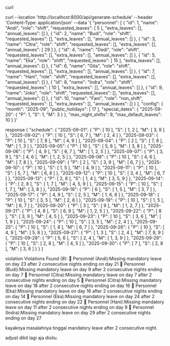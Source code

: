 curl

curl --location 'http://localhost:8000/api/generate-schedule'
--header 'Content-Type: application/json'
--data '{
"personnel": [
{
"id": 1,
"name": "Andi",
"role": "shift",
"requested_leaves": [
5
],
"extra_leaves": [],
"annual_leaves": []
},
{
"id": 2,
"name": "Budi",
"role": "shift",
"requested_leaves": [],
"extra_leaves": [],
"annual_leaves": []
},
{
"id": 3,
"name": "Citra",
"role": "shift",
"requested_leaves": [],
"extra_leaves": [],
"annual_leaves": [
29
]
},
{
"id": 4,
"name": "Dedi",
"role": "shift",
"requested_leaves": [],
"extra_leaves": [],
"annual_leaves": []
},
{
"id": 5,
"name": "Eka",
"role": "shift",
"requested_leaves": [
15
],
"extra_leaves": [],
"annual_leaves": []
},
{
"id": 6,
"name": "Gita",
"role": "shift",
"requested_leaves": [],
"extra_leaves": [],
"annual_leaves": []
},
{
"id": 7,
"name": "Hani",
"role": "shift",
"requested_leaves": [],
"extra_leaves": [],
"annual_leaves": []
},
{
"id": 8,
"name": "Indra",
"role": "shift",
"requested_leaves": [
10
],
"extra_leaves": [],
"annual_leaves": []
},
{
"id": 9,
"name": "Joko",
"role": "shift",
"requested_leaves": [],
"extra_leaves": [],
"annual_leaves": []
},
{
"id": 10,
"name": "Fani",
"role": "non_shift",
"requested_leaves": [],
"extra_leaves": [],
"annual_leaves": []
}
],
"config": {
"month": "2025-09",
"public_holidays": [
17
],
"special_dates": {
"2025-09-20": {
"P": 1,
"S": 1,
"M": 3
}
},
"max_night_shifts": 9,
"max_default_leaves": 10
}
}'

response
{
"schedule": {
"2025-09-01": {
"P": [
10
],
"S": [
1,
2
],
"M": [
3,
9
]
},
"2025-09-02": {
"P": [
10
],
"S": [
6,
7
],
"M": [
2,
4
]
},
"2025-09-03": {
"P": [
10
],
"S": [
7,
8
],
"M": [
4,
9
]
},
"2025-09-04": {
"P": [
2
],
"S": [
7,
8
],
"M": [
1,
3
]
},
"2025-09-05": {
"P": [
10
],
"S": [
5,
6
],
"M": [
3,
8
]
},
"2025-09-06": {
"P": [
4,
9
],
"S": [
6,
7
],
"M": [
1,
2,
5
]
},
"2025-09-07": {
"P": [
3,
9
],
"S": [
4,
6
],
"M": [
1,
2,
5
]
},
"2025-09-08": {
"P": [
10
],
"S": [
4,
6
],
"M": [
7,
8
]
},
"2025-09-09": {
"P": [
2
],
"S": [
3,
9
],
"M": [
6,
7
]
},
"2025-09-10": {
"P": [
10
],
"S": [
1,
5
],
"M": [
4,
9
]
},
"2025-09-11": {
"P": [
10
],
"S": [
5,
7
],
"M": [
6,
8
]
},
"2025-09-12": {
"P": [
10
],
"S": [
3,
4
],
"M": [
6,
7
]
},
"2025-09-13": {
"P": [
2,
8
],
"S": [
1,
4
],
"M": [
3,
5,
9
]
},
"2025-09-14": {
"P": [
2,
8
],
"S": [
1,
7
],
"M": [
4,
5,
9
]
},
"2025-09-15": {
"P": [
10
],
"S": [
1,
7
],
"M": [
3,
8
]
},
"2025-09-16": {
"P": [
6
],
"S": [
1,
5
],
"M": [
3,
7
]
},
"2025-09-17": {
"P": [
4,
9
],
"S": [
2,
5
],
"M": [
1,
6,
8
]
},
"2025-09-18": {
"P": [
10
],
"S": [
3,
5
],
"M": [
2,
8
]
},
"2025-09-19": {
"P": [
10
],
"S": [
1,
5
],
"M": [
6,
7
]
},
"2025-09-20": {
"P": [
3
],
"S": [
9
],
"M": [
1,
2,
7
]
},
"2025-09-21": {
"P": [
4,
8
],
"S": [
6,
9
],
"M": [
1,
2,
5
]
},
"2025-09-22": {
"P": [
8
],
"S": [
3,
9
],
"M": [
4,
5
]
},
"2025-09-23": {
"P": [
10
],
"S": [
3,
6
],
"M": [
1,
9
]
},
"2025-09-24": {
"P": [
10
],
"S": [
3,
5
],
"M": [
2,
4
]
},
"2025-09-25": {
"P": [
10
],
"S": [
1,
8
],
"M": [
6,
7
]
},
"2025-09-26": {
"P": [
10
],
"S": [
4,
9
],
"M": [
5,
8
]
},
"2025-09-27": {
"P": [
1,
3
],
"S": [
2,
4
],
"M": [
7,
8,
9
]
},
"2025-09-28": {
"P": [
5,
6
],
"S": [
2,
4
],
"M": [
1,
3,
9
]
},
"2025-09-29": {
"P": [
10
],
"S": [
2,
8
],
"M": [
4,
5
]
},
"2025-09-30": {
"P": [
7
],
"S": [
2,
8
],
"M": [
3,
6
]
}
}
}

violation
Violations Found (8):
👤 Personnel (Andi):Missing mandatory leave on day 23 after 2 consecutive nights ending on day 21
👤 Personnel (Budi):Missing mandatory leave on day 9 after 2 consecutive nights ending on day 7
👤 Personnel (Citra):Missing mandatory leave on day 7 after 2 consecutive nights ending on day 5
👤 Personnel (Citra):Missing mandatory leave on day 18 after 2 consecutive nights ending on day 16
👤 Personnel (Eka):Missing mandatory leave on day 16 after 2 consecutive nights ending on day 14
👤 Personnel (Eka):Missing mandatory leave on day 24 after 2 consecutive nights ending on day 22
👤 Personnel (Hani):Missing mandatory leave on day 11 after 2 consecutive nights ending on day 9
👤 Personnel (Indra):Missing mandatory leave on day 29 after 2 consecutive nights ending on day 27

kayaknya masalahnya tinggal mandatory leave after 2 consecutive night.

adjust dikit lagi aja disitu.

